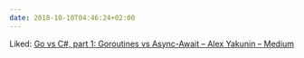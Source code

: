 ```yaml
---
date: 2018-10-10T04:46:24+02:00
---
```


Liked: [Go vs C#, part 1: Goroutines vs Async-Await – Alex Yakunin – Medium](https://medium.com/@alexyakunin/go-vs-c-part-1-goroutines-vs-async-await-ac909c651c11)
